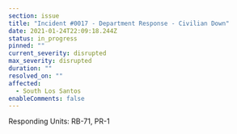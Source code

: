 ```yaml
---
section: issue
title: "Incident #0017 - Department Response - Civilian Down"
date: 2021-01-24T22:09:18.244Z
status: in_progress
pinned: ""
current_severity: disrupted
max_severity: disrupted
duration: ""
resolved_on: ""
affected:
  - South Los Santos
enableComments: false
---
```

Responding Units: RB-71, PR-1